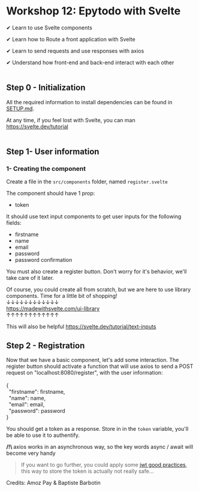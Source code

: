 # Workshop 12: Epytodo with Svelte

✔ Learn to use Svelte components

✔ Learn how to Route a front application with Svelte

✔ Learn to send requests and use responses with axios

✔ Understand how front-end and back-end interact with each other
<br/><br/>
## Step 0 - Initialization
All the required information to install dependencies can be found in [SETUP.md](./SETUP.md).


At any time, if you feel lost with Svelte, you can man https://svelte.dev/tutorial
<br/>
<br/>


## Step 1- User information

### 1- Creating the component

Create a file in the `src/components` folder, named `register.svelte`

The component should have 1 prop:

- token


It should use text input components to get user inputs for the following fields:
- firstname
- name
- email
- password
- password confirmation

You must also create a register button. Don't worry for it's behavior, we'll take care of it later.



Of course, you could create all from scratch, but we are here to use library components. Time for a little bit of shopping!<br>
&darr;&darr;&darr;&darr;&darr;&darr;&darr;&darr;&darr;&darr;&darr;&darr;
<br>
https://madewithsvelte.com/ui-library
<br/>
&uarr;&uarr;&uarr;&uarr;&uarr;&uarr;&uarr;&uarr;&uarr;&uarr;&uarr;&uarr;


This will also be helpful
https://svelte.dev/tutorial/text-inputs


## Step 2 - Registration

Now that we have a basic component, let's add some interaction.
The register button should activate a function that will use axios to send a POST request on "localhost:8080/register", with the user information:<br/><br/>
{<br/>
&ensp;"firstname": firstname,<br/>
&ensp;"name": name,<br/>
&ensp;"email": email,<br/>
&ensp;"password": password<br/>
}

You should get a token as a response. Store in in the `token` variable, you'll be able to use it to authentify.

<strong>/!\ </strong> axios works in an asynchronous way, so the key words async / await will become very handy



> If you want to go further, you could apply some [jwt good practices](https://blog.logrocket.com/jwt-authentication-best-practices/), this way to store the token is actually not really safe...

Credits: Amoz Pay & Baptiste Barbotin


